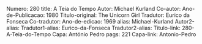 Numero: 280
title: A Teia do Tempo
Autor: Michael Kurland
Co-autor: 
Ano-de-Publicacao: 1980
Titulo-original: The Unicorn Girl
Tradutor: Eurico da Fonseca
Co-tradutor: 
Ano-de-edicao: 1969
alias: Michael-Kurland
Autor2-alias: 
Tradutor1-alias: Eurico-da-Fonseca
Tradutor2-alias: 
Titulo-link: 280-A-Teia-do-Tempo
Capa: António Pedro
pags: 221
Capa-link: Antonio-Pedro